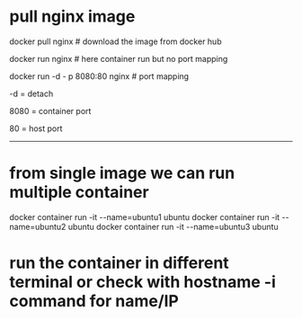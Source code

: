 # pull nginx image 

docker pull nginx # download the image from docker hub

docker run nginx   # here container run but no port mapping 

docker run -d - p 8080:80 nginx  # port mapping

-d = detach 

8080 = container port 

80 = host port 

---------------

# from single image we can run multiple container 


docker container run -it --name=ubuntu1 ubuntu 
docker container run -it  --name=ubuntu2 ubuntu 
docker container run -it  --name=ubuntu3 ubuntu 

# run the container in different terminal or check with hostname -i command for name/IP